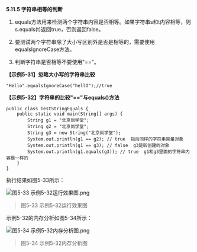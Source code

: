 **5.11.5 字符串相等的判断**

1. equals方法用来检测两个字符串内容是否相等。如果字符串s和t内容相等，则s.equals(t)返回true，否则返回false。

2. 要测试两个字符串除了大小写区别外是否是相等的，需要使用equalsIgnoreCase方法。

3. 判断字符串是否相等不要使用"=="。

**【示例5-31】忽略大小写的字符串比较**

```
"Hello".equalsIgnoreCase("hellO");//true
```

**【示例5-32】字符串的比较"=="与equals()方法**

```
public class TestStringEquals {
	public static void main(String[] args) {
		String g1 = "北京尚学堂";
		String g2 = "北京尚学堂";
		String g3 = new String("北京尚学堂");
		System.out.println(g1 == g2); // true  指向同样的字符串常量对象
		System.out.println(g1 == g3); // false  g3是新创建的对象
		System.out.println(g1.equals(g3)); // true  g1和g3里面的字符串内容是一样的
	}
}
```

   执行结果如图5-33所示：

![图5-33 示例5-32运行效果图.png](https://www.sxt.cn/360shop/Public/admin/UEditor/20170520/1495268338419387.png)

> 图5-33 示例5-32运行效果图

   示例5-32的内存分析如图5-34所示：

![图5-34 示例5-32内存分析图.png](https://www.sxt.cn/360shop/Public/admin/UEditor/20170520/1495268347551446.png)

> 图5-34 示例5-32内存分析图